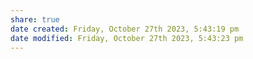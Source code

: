 ```yaml
---
share: true
date created: Friday, October 27th 2023, 5:43:19 pm
date modified: Friday, October 27th 2023, 5:43:23 pm
---
```

